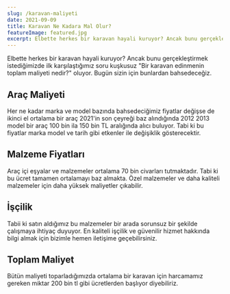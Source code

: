 ```yaml
---
slug: /karavan-maliyeti
date: 2021-09-09
title: Karavan Ne Kadara Mal Olur?
featureImage: featured.jpg
excerpt: Elbette herkes bir karavan hayali kuruyor? Ancak bunu gerçekleştirmek istediğimizde ilk karşılaştığımız soru kuşkusuz "Bir karavan edinmenin toplam maliyeti nedir?" oluyor. Bugün sizin için bunlardan bahsedeceğiz.
---
```

Elbette herkes bir karavan hayali kuruyor? Ancak bunu gerçekleştirmek istediğimizde ilk karşılaştığımız soru kuşkusuz "Bir karavan edinmenin toplam maliyeti nedir?" oluyor. Bugün sizin için bunlardan bahsedeceğiz.

## Araç Maliyeti

Her ne kadar marka ve model bazında bahsedeciğimiz fiyatlar değişse de ikinci el ortalama bir araç 2021'in son çeyreği baz alındığında 2012 2013 model bir araç 100 bin ila 150 bin TL aralığında alıcı buluyor. Tabi ki bu fiyatlar marka model ve tarih gibi etkenler ile değişiklik gösterecektir.

## Malzeme Fiyatları

Araç içi eşyalar ve malzemeler ortalama 70 bin civarları tutmaktadır. Tabi ki bu ücret tamamen ortalamayı baz almakta. Özel malzemeler ve daha kaliteli malzemeler için daha yüksek maliyetler çıkabilir.

## İşçilik

Tabii ki satın aldığımız bu malzemeler bir arada sorunsuz bir şekilde çalışmaya ihtiyaç duyuyor. En kaliteli işçilik ve güvenilir hizmet hakkında bilgi almak için bizimle hemen iletişime geçebilirsiniz.

## Toplam Maliyet

Bütün maliyeti toparladığımızda ortalama bir karavan için harcamamız gereken miktar 200 bin tl gibi ücretlerden başlıyor diyebiliriz.